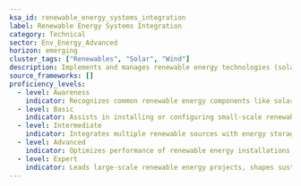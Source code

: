 ```yaml
---
ksa_id: renewable_energy_systems_integration  
label: Renewable Energy Systems Integration  
category: Technical  
sector: Env_Energy_Advanced  
horizon: emerging  
cluster_tags: ["Renewables", "Solar", "Wind"]  
description: Implements and manages renewable energy technologies (solar, wind, etc.) and integrates them with existing systems to advance sustainability and efficiency.  
source_frameworks: []  
proficiency_levels:  
  - level: Awareness  
    indicator: Recognizes common renewable energy components like solar panels, wind turbines, and basic storage batteries.  
  - level: Basic  
    indicator: Assists in installing or configuring small-scale renewable systems according to established plans and safety standards.  
  - level: Intermediate  
    indicator: Integrates multiple renewable sources with energy storage and existing grids at a project level, addressing intermittency and load considerations.  
  - level: Advanced  
    indicator: Optimizes performance of renewable energy installations, analyzes data to improve output, and troubleshoots complex integration issues.  
  - level: Expert  
    indicator: Leads large-scale renewable energy projects, shapes sustainable energy policies/standards, and innovates new integration techniques, mentoring others in the field.  
---  
```

